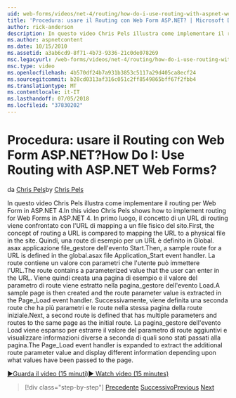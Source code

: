 ```yaml
---
uid: web-forms/videos/net-4/routing/how-do-i-use-routing-with-aspnet-web-forms
title: 'Procedura: usare il Routing con Web Form ASP.NET? | Microsoft Docs'
author: rick-anderson
description: In questo video Chris Pels illustra come implementare il routing per Web Form in ASP.NET 4. In primo luogo, il concetto di un URL di routing viene confrontato con il mapping di URL su una p...
ms.author: aspnetcontent
ms.date: 10/15/2010
ms.assetid: a3ab6cd9-8f71-4b73-9336-21c0de078269
msc.legacyurl: /web-forms/videos/net-4/routing/how-do-i-use-routing-with-aspnet-web-forms
msc.type: video
ms.openlocfilehash: 4b570df24b7a931b3853c5117a29d405ca8ecf24
ms.sourcegitcommit: b28cd0313af316c051c2ff8549865bff67f2fbb4
ms.translationtype: MT
ms.contentlocale: it-IT
ms.lasthandoff: 07/05/2018
ms.locfileid: "37830202"
---
```

<a name="how-do-i-use-routing-with-aspnet-web-forms"></a><span data-ttu-id="369eb-105">Procedura: usare il Routing con Web Form ASP.NET?</span><span class="sxs-lookup"><span data-stu-id="369eb-105">How Do I: Use Routing with ASP.NET Web Forms?</span></span>
====================
<span data-ttu-id="369eb-106">da [Chris Pels](https://twitter.com/chrispels)</span><span class="sxs-lookup"><span data-stu-id="369eb-106">by [Chris Pels](https://twitter.com/chrispels)</span></span>

<span data-ttu-id="369eb-107">In questo video Chris Pels illustra come implementare il routing per Web Form in ASP.NET 4.</span><span class="sxs-lookup"><span data-stu-id="369eb-107">In this video Chris Pels shows how to implement routing for Web Forms in ASP.NET 4.</span></span> <span data-ttu-id="369eb-108">In primo luogo, il concetto di un URL di routing viene confrontato con l'URL di mapping a un file fisico del sito.</span><span class="sxs-lookup"><span data-stu-id="369eb-108">First, the concept of routing a URL is compared to mapping the URL to a physical file in the site.</span></span> <span data-ttu-id="369eb-109">Quindi, una route di esempio per un URL è definito in Global. asax applicazione file\_gestore dell'evento Start.</span><span class="sxs-lookup"><span data-stu-id="369eb-109">Then, a sample route for a URL is defined in the global.asax file Application\_Start event handler.</span></span> <span data-ttu-id="369eb-110">La route contiene un valore con parametri che l'utente può immettere l'URL.</span><span class="sxs-lookup"><span data-stu-id="369eb-110">The route contains a parameterized value that the user can enter in the URL.</span></span> <span data-ttu-id="369eb-111">Viene quindi creata una pagina di esempio e il valore del parametro di route viene estratto nella pagina\_gestore dell'evento Load.</span><span class="sxs-lookup"><span data-stu-id="369eb-111">A sample page is then created and the route parameter value is extracted in the Page\_Load event handler.</span></span> <span data-ttu-id="369eb-112">Successivamente, viene definita una seconda route che ha più parametri e le route nella stessa pagina della route iniziale.</span><span class="sxs-lookup"><span data-stu-id="369eb-112">Next, a second route is defined that has multiple parameters and routes to the same page as the initial route.</span></span> <span data-ttu-id="369eb-113">La pagina\_gestore dell'evento Load viene espanso per estrarre il valore del parametro di route aggiuntivi e visualizzare informazioni diverse a seconda di quali sono stati passati alla pagina.</span><span class="sxs-lookup"><span data-stu-id="369eb-113">The Page\_Load event handler is expanded to extract the additional route parameter value and display different information depending upon what values have been passed to the page.</span></span>

[<span data-ttu-id="369eb-114">&#9654;Guarda il video (15 minuti)</span><span class="sxs-lookup"><span data-stu-id="369eb-114">&#9654; Watch video (15 minutes)</span></span>](https://channel9.msdn.com/Blogs/ASP-NET-Site-Videos/how-do-i-use-routing-with-aspnet-web-forms)

> [!div class="step-by-step"]
> <span data-ttu-id="369eb-115">[Precedente](aspnet-4-quick-hit-outbound-webforms-routing.md)
> [Successivo](how-do-i-work-with-urls-in-aspnet-routing.md)</span><span class="sxs-lookup"><span data-stu-id="369eb-115">[Previous](aspnet-4-quick-hit-outbound-webforms-routing.md)
[Next](how-do-i-work-with-urls-in-aspnet-routing.md)</span></span>
